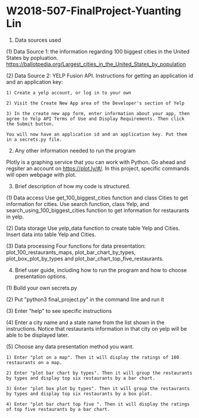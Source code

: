 # W2018-507-FinalProject-Yuanting Lin

1. Data sources used

(1) Data Source 1: the information regarding 100 biggest cities in the United States by popluation.
https://ballotpedia.org/Largest_cities_in_the_United_States_by_population

(2) Data Source 2: YELP Fusion API. 
Instructions for getting an application id and an application key:

	1) Create a yelp account, or log in to your own
	
	2) Visit the Create New App area of the Developer's section of Yelp
	
	3) In the create new app form, enter information about your app, then agree to Yelp API Terms of Use and Display Requirements. Then click the Submit button.
	
	You will now have an application id and an application key. Put them in a secrets.py file. 

2. Any other information needed to run the program

Plotly is a graphing service that you can work with Python. Go ahead and regsiter an account on https://plot.ly/#/. In this project, specific commands will open webpage with plot. 

3. Brief description of how my code is structured. 

(1) Data access
Use get_100_biggest_cities function and class Cities to get information for cities. 
Use search function, class Yelp, and search_using_100_biggest_cities function to get information for restaurants in yelp. 

(2) Data storage
Use yelp_data function to create table Yelp and Cities. Insert data into table Yelp and Cities. 

(3) Data processing
Four functions for data presentation: plot_100_restaurants_maps, plot_bar_chart_by_types, plot_box_plot_by_types and plot_bar_chart_top_five_restaurants. 


4. Brief user guide, including how to run the program and how to choose presentation options.

(1) Build your own secrets.py 

(2) Put "python3 final_project.py" in the command line and run it 

(3) Enter "help" to see specific instructions

(4) Enter a city name and a state name from the list shown in the instructions. Notice that restaurants information in that city on yelp will be able to be displayed later. 

(5) Choose any data presentation method you want.

	1) Enter "plot on a map". Then it will display the ratings of 100 restaurants on a map.
	
	2) Enter "plot bar chart by types". Then it will group the restaurants by types and display top six restaurants by a bar chart.
	
	3) Enter "plot box plot by types". Then it will group the restaurants by types and display top six restaurants by a box plot.
	
	4) Enter "plot bar chart top five ". Then it will display the ratings of top five restaurants by a bar chart.
